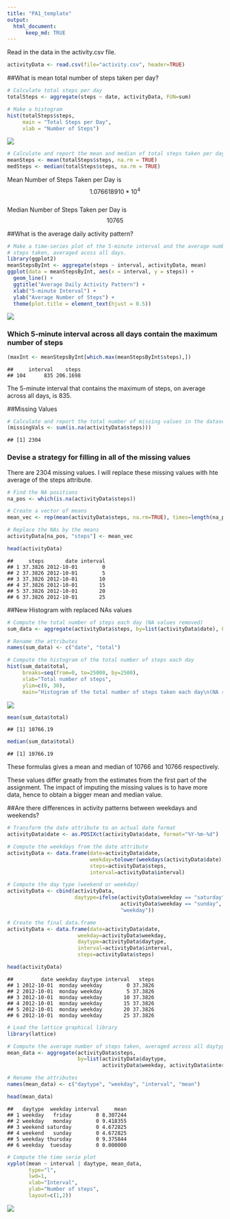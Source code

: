 ```yaml
---
title: "PA1_template"
output: 
  html_document:
      keep_md: TRUE
---
```


Read in the data in the activity.csv file.


```r
activityData <- read.csv(file="activity.csv", header=TRUE)
```

##What is mean total number of steps taken per day?


```r
# Calculate total steps per day
totalSteps <- aggregate(steps ~ date, activityData, FUN=sum)

# Make a histogram 
hist(totalSteps$steps,
     main = "Total Steps per Day",
     xlab = "Number of Steps")
```

![](PA1_Template1_files/figure-html/unnamed-chunk-2-1.png)<!-- -->



```r
# Calculate and report the mean and median of total steps taken per day
meanSteps <- mean(totalSteps$steps, na.rm = TRUE)
medSteps <- median(totalSteps$steps, na.rm = TRUE)
```


Mean Number of Steps Taken per Day is $$1.076618910 * 10^{4}$$   
Median Number of Steps Taken per Day is $$10765$$

##What is the average daily activity pattern?


```r
# Make a time-series plot of the 5-minute interval and the average number of
# steps taken, averaged acoss all days.
library(ggplot2)
meanStepsByInt <- aggregate(steps ~ interval, activityData, mean)
ggplot(data = meanStepsByInt, aes(x = interval, y = steps)) +
  geom_line() +
  ggtitle("Average Daily Activity Pattern") +
  xlab("5-minute Interval") +
  ylab("Average Number of Steps") +
  theme(plot.title = element_text(hjust = 0.5))
```

![](PA1_Template1_files/figure-html/unnamed-chunk-4-1.png)<!-- -->


### Which 5-minute interval across all days contain the maximum number of steps

```r
(maxInt <- meanStepsByInt[which.max(meanStepsByInt$steps),])
```

```
##     interval    steps
## 104      835 206.1698
```

The 5-minute interval that contains the maximum of steps, on average across all days, is 835.

##Missing Values


```r
# Calculate and report the total number of missing values in the dataset
(missingVals <- sum(is.na(activityData$steps)))
```

```
## [1] 2304
```

### Devise a strategy for filling in all of the missing values

There are 2304 missing values. I will replace these missing values with hte average of the steps attribute.


```r
# Find the NA positions
na_pos <- which(is.na(activityData$steps))

# Create a vector of means
mean_vec <- rep(mean(activityData$steps, na.rm=TRUE), times=length(na_pos))

# Replace the NAs by the means
activityData[na_pos, "steps"] <- mean_vec

head(activityData)
```

```
##     steps       date interval
## 1 37.3826 2012-10-01        0
## 2 37.3826 2012-10-01        5
## 3 37.3826 2012-10-01       10
## 4 37.3826 2012-10-01       15
## 5 37.3826 2012-10-01       20
## 6 37.3826 2012-10-01       25
```

##New Histogram with replaced NAs values


```r
# Compute the total number of steps each day (NA values removed)
sum_data <- aggregate(activityData$steps, by=list(activityData$date), FUN=sum)

# Rename the attributes
names(sum_data) <- c("date", "total")

# Compute the histogram of the total number of steps each day
hist(sum_data$total, 
     breaks=seq(from=0, to=25000, by=2500),
     xlab="Total number of steps", 
     ylim=c(0, 30), 
     main="Histogram of the total number of steps taken each day\n(NA replaced by mean value)")
```

![](PA1_Template1_files/figure-html/unnamed-chunk-8-1.png)<!-- -->


```r
mean(sum_data$total)
```

```
## [1] 10766.19
```

```r
median(sum_data$total)
```

```
## [1] 10766.19
```

These formulas gives a mean and median of 10766 and 10766 respectively.

These values differ greatly from the estimates from the first part of the assignment. The impact of imputing the missing values is to have more data, hence to obtain a bigger mean and median value.

##Are there differences in activity patterns between weekdays and weekends?


```r
# Transform the date attribute to an actual date format
activityData$date <- as.POSIXct(activityData$date, format="%Y-%m-%d")

# Compute the weekdays from the date attribute
activityData <- data.frame(date=activityData$date, 
                           weekday=tolower(weekdays(activityData$date)), 
                           steps=activityData$steps, 
                           interval=activityData$interval)

# Compute the day type (weekend or weekday)
activityData <- cbind(activityData, 
                      daytype=ifelse(activityData$weekday == "saturday" | 
                                     activityData$weekday == "sunday", "weekend", 
                                     "weekday"))

# Create the final data.frame
activityData <- data.frame(date=activityData$date, 
                       weekday=activityData$weekday, 
                       daytype=activityData$daytype, 
                       interval=activityData$interval,
                       steps=activityData$steps)

head(activityData)
```

```
##         date weekday daytype interval   steps
## 1 2012-10-01  monday weekday        0 37.3826
## 2 2012-10-01  monday weekday        5 37.3826
## 3 2012-10-01  monday weekday       10 37.3826
## 4 2012-10-01  monday weekday       15 37.3826
## 5 2012-10-01  monday weekday       20 37.3826
## 6 2012-10-01  monday weekday       25 37.3826
```

```r
# Load the lattice graphical library
library(lattice)

# Compute the average number of steps taken, averaged across all daytype variable
mean_data <- aggregate(activityData$steps, 
                       by=list(activityData$daytype, 
                               activityData$weekday, activityData$interval), mean)

# Rename the attributes
names(mean_data) <- c("daytype", "weekday", "interval", "mean")

head(mean_data)
```

```
##   daytype  weekday interval     mean
## 1 weekday   friday        0 8.307244
## 2 weekday   monday        0 9.418355
## 3 weekend saturday        0 4.672825
## 4 weekend   sunday        0 4.672825
## 5 weekday thursday        0 9.375844
## 6 weekday  tuesday        0 0.000000
```

```r
# Compute the time serie plot
xyplot(mean ~ interval | daytype, mean_data, 
       type="l", 
       lwd=1, 
       xlab="Interval", 
       ylab="Number of steps", 
       layout=c(1,2))
```

![](PA1_Template1_files/figure-html/unnamed-chunk-10-1.png)<!-- -->











